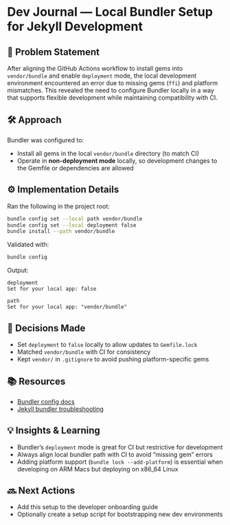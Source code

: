 # Dev Journal — Local Bundler Setup for Jekyll Development

## 🧩 Problem Statement

After aligning the GitHub Actions workflow to install gems into `vendor/bundle` and enable `deployment` mode, the local development environment encountered an error due to missing gems (`ffi`) and platform mismatches. This revealed the need to configure Bundler locally in a way that supports flexible development while maintaining compatibility with CI.

## 🛠️ Approach

Bundler was configured to:
- Install all gems in the local `vendor/bundle` directory (to match CI)
- Operate in **non-deployment mode** locally, so development changes to the Gemfile or dependencies are allowed

## ⚙️ Implementation Details

Ran the following in the project root:

```bash
bundle config set --local path vendor/bundle
bundle config set --local deployment false
bundle install --path vendor/bundle
```

Validated with:

```bash
bundle config
```

Output:
```
deployment
Set for your local app: false

path
Set for your local app: "vendor/bundle"
```

## 🧠 Decisions Made

- Set `deployment` to `false` locally to allow updates to `Gemfile.lock`
- Matched `vendor/bundle` with CI for consistency
- Kept `vendor/` in `.gitignore` to avoid pushing platform-specific gems

## 📚 Resources

- [Bundler config docs](https://bundler.io/man/bundle-config.1.html)
- [Jekyll bundler troubleshooting](https://jekyllrb.com/docs/troubleshooting/#bundler-errors)

## 💡 Insights & Learning

- Bundler’s `deployment` mode is great for CI but restrictive for development
- Always align local bundler path with CI to avoid “missing gem” errors
- Adding platform support (`bundle lock --add-platform`) is essential when developing on ARM Macs but deploying on x86_64 Linux

## 🔜 Next Actions

- Add this setup to the developer onboarding guide
- Optionally create a setup script for bootstrapping new dev environments
